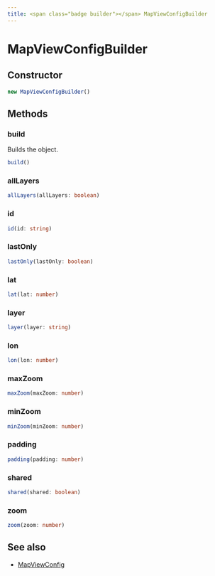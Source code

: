 ```yaml
---
title: <span class="badge builder"></span> MapViewConfigBuilder
---
```

# <span class="badge builder"></span> MapViewConfigBuilder

## Constructor

```typescript
new MapViewConfigBuilder()
```
## Methods

### <span class="badge object-method"></span> build

Builds the object.

```typescript
build()
```

### <span class="badge object-method"></span> allLayers

```typescript
allLayers(allLayers: boolean)
```

### <span class="badge object-method"></span> id

```typescript
id(id: string)
```

### <span class="badge object-method"></span> lastOnly

```typescript
lastOnly(lastOnly: boolean)
```

### <span class="badge object-method"></span> lat

```typescript
lat(lat: number)
```

### <span class="badge object-method"></span> layer

```typescript
layer(layer: string)
```

### <span class="badge object-method"></span> lon

```typescript
lon(lon: number)
```

### <span class="badge object-method"></span> maxZoom

```typescript
maxZoom(maxZoom: number)
```

### <span class="badge object-method"></span> minZoom

```typescript
minZoom(minZoom: number)
```

### <span class="badge object-method"></span> padding

```typescript
padding(padding: number)
```

### <span class="badge object-method"></span> shared

```typescript
shared(shared: boolean)
```

### <span class="badge object-method"></span> zoom

```typescript
zoom(zoom: number)
```

## See also

 * <span class="badge object-type-interface"></span> [MapViewConfig](./object-MapViewConfig.md)
